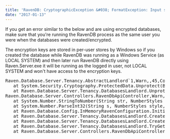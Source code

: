 ```yaml
---
title: 'RavenDB: CryptographicException &#038; FormatException: Input string was not in a correct format'
date: "2017-01-13"
---
```

If you get an error similar to the below and are using encrypted databases, make sure that you're running the RavenDB process as the same user you were when the databases were created/encrypted.

The encryption keys are stored in per-user stores by Windows so if you created the database while RavenDB was running as a Windows Service (as LOCAL SYSTEM) and then later run RavenDB directly using Raven.Server.exe it will be running as the logged in user, not LOCAL SYSTEM and won't have access to the encryption keys.

<pre>Raven.Database.Server.Tenancy.AbstractLandlord`1,Warn,,45,Could not unprotect secured db data Raven/Encryption/EncryptIndexes setting the value to '&lt;data could not be decrypted&gt;',"System.Security.Cryptography.CryptographicException: Key not valid for use in specified state.
   at System.Security.Cryptography.ProtectedData.Unprotect(Byte[] encryptedData, Byte[] optionalEntropy, DataProtectionScope scope)
   at Raven.Database.Server.Tenancy.DatabasesLandlord.Unprotect(DatabaseDocument databaseDocument) in c:\Builds\RavenDB-Stable-3.0\Raven.Database\Server\Tenancy\DatabaseLandlord.cs:line 283
Raven.Database.Server.Controllers.RavenDbApiController,Warn,,45,Could not open database named: XXXX Input string was not in a correct format.,"System.FormatException: Input string was not in a correct format.
   at System.Number.StringToNumber(String str, NumberStyles options, NumberBuffer& number, NumberFormatInfo info, Boolean parseDecimal)
   at System.Number.ParseInt32(String s, NumberStyles style, NumberFormatInfo info)
   at Raven.Database.Config.InMemoryRavenConfiguration.Initialize() in c:\Builds\RavenDB-Stable-3.0\Raven.Database\Config\InMemoryRavenConfiguration.cs:line 339
   at Raven.Database.Server.Tenancy.DatabasesLandlord.CreateConfiguration(String tenantId, DatabaseDocument document, String folderPropName, InMemoryRavenConfiguration parentConfiguration) in c:\Builds\RavenDB-Stable-3.0\Raven.Database\Server\Tenancy\DatabaseLandlord.cs:line 263
   at Raven.Database.Server.Tenancy.DatabasesLandlord.CreateTenantConfiguration(String tenantId, Boolean ignoreDisabledDatabase) in c:\Builds\RavenDB-Stable-3.0\Raven.Database\Server\Tenancy\DatabaseLandlord.cs:line 99
   at Raven.Database.Server.Tenancy.DatabasesLandlord.TryGetOrCreateResourceStore(String tenantId, Task`1& database) in c:\Builds\RavenDB-Stable-3.0\Raven.Database\Server\Tenancy\DatabaseLandlord.cs:line 160
   at Raven.Database.Server.Controllers.RavenDbApiController.TrySetupRequestToProperResource(RequestWebApiEventArgs& args) in c:\Builds\RavenDB-Stable-3.0\Raven.Database\Server\Controllers\RavenDbApiController.cs:line 618</pre>